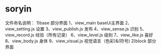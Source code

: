 soryin
======

文件命名说明：
1)base 部分界面
	1、view_main baseUi主界面
	2、view_setting.js 设置
	3、view_publish.js 发布
	4、view_sense.js   识别
	5、view_record.js  经验（所有记录） 
	6、view_level.js   级别
	7、view_like.js    喜好
	8、view_body.js    身体
	9、view_visual.js   视觉语言（色彩)&(符号)
2)block 部分界面